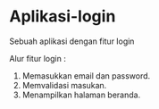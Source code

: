 # Aplikasi-login
Sebuah aplikasi dengan fitur login

Alur fitur login :
1. Memasukkan email dan password.
2. Memvalidasi masukan.
3. Menampilkan halaman beranda.
